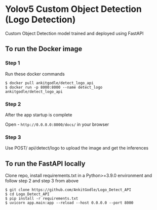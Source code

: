 # Yolov5 Custom Object Detection (Logo Detection)

Custom Object Detection model trained and deployed using FastAPI

## To run the Docker image

### Step 1
Run these docker commands
```
$ docker pull ankitgodle/detect_logo_api
$ docker run -p 8000:8000 --name detect_logo ankitgodle/detect_logo_api
```
### Step 2
After the app startup is complete

Open - `http://0.0.0.0:8000/docs/` in your browser

### Step 3
Use POST/ api/detect/logo to upload the image and get the inferences

## To run the FastAPI locally
Clone repo, install requirements.txt in a Python>=3.9.0 environment and follow step 2 and step 3 from above
```
$ git clone https://github.com/AnkitGodle/Logo_Detect_API
$ cd Logo_Detect_API
$ pip install -r requirements.txt
$ uvicorn app.main:app --reload --host 0.0.0.0 --port 8000
```
